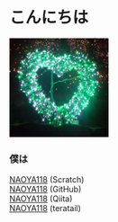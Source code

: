 # こんにちは
<img src="naoya118.jpg" width=35%><br>
### 僕は

[NAOYA118](https://scratch.mit.edu/users/NAOYA118/) (Scratch)<br>
[NAOYA118](https://github.com/NAOYA118) (GitHub)<br>
[NAOYA118](https://qiita.com/NAOYA118) (Qiita)<br>
[NAOYA118](https://teratail.com/users/NAOYA118) (teratail)<br>
